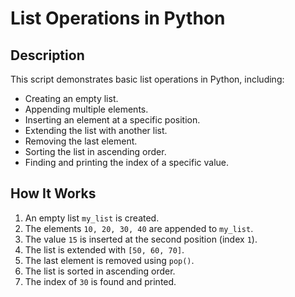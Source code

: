 # List Operations in Python

## Description

This script demonstrates basic list operations in Python, including:
- Creating an empty list.
- Appending multiple elements.
- Inserting an element at a specific position.
- Extending the list with another list.
- Removing the last element.
- Sorting the list in ascending order.
- Finding and printing the index of a specific value.

## How It Works

1. An empty list `my_list` is created.
2. The elements `10, 20, 30, 40` are appended to `my_list`.
3. The value `15` is inserted at the second position (index `1`).
4. The list is extended with `[50, 60, 70]`.
5. The last element is removed using `pop()`.
6. The list is sorted in ascending order.
7. The index of `30` is found and printed.
